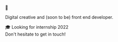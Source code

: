 👋

Digital creative and (soon to be) front end developer. 

🎓 Looking for internship 2022  <br>
Don't hesitate to get in touch!

